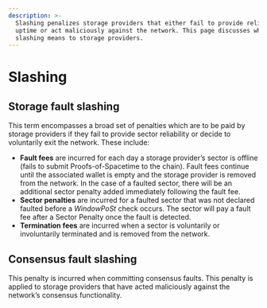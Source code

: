 ```yaml
---
description: >-
  Slashing penalizes storage providers that either fail to provide reliable
  uptime or act maliciously against the network. This page discusses what
  slashing means to storage providers.
---
```


# Slashing

## Storage fault slashing

This term encompasses a broad set of penalties which are to be paid by storage providers if they fail to provide sector reliability or decide to voluntarily exit the network. These include:

* **Fault fees** are incurred for each day a storage provider’s sector is offline (fails to submit Proofs-of-Spacetime to the chain). Fault fees continue until the associated wallet is empty and the storage provider is removed from the network. In the case of a faulted sector, there will be an additional sector penalty added immediately following the fault fee.
* **Sector penalties** are incurred for a faulted sector that was not declared faulted before a _WindowPoSt_ check occurs. The sector will pay a fault fee after a Sector Penalty once the fault is detected.
* **Termination fees** are incurred when a sector is voluntarily or involuntarily terminated and is removed from the network.

## Consensus fault slashing

This penalty is incurred when committing consensus faults. This penalty is applied to storage providers that have acted maliciously against the network’s consensus functionality.
